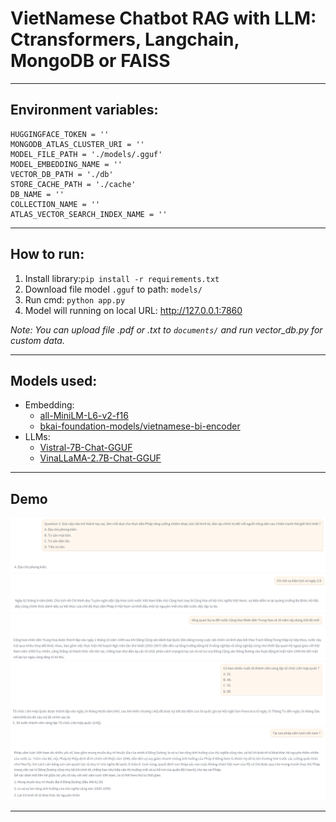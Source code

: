 # VietNamese Chatbot RAG with LLM: Ctransformers, Langchain, MongoDB or FAISS
___
## Environment variables:
```
HUGGINGFACE_TOKEN = ''
MONGODB_ATLAS_CLUSTER_URI = ''
MODEL_FILE_PATH = './models/.gguf'
MODEL_EMBEDDING_NAME = ''
VECTOR_DB_PATH = './db'
STORE_CACHE_PATH = './cache'
DB_NAME = ''
COLLECTION_NAME = ''
ATLAS_VECTOR_SEARCH_INDEX_NAME = ''
```
___
## How to run:
1. Install library:`pip install -r requirements.txt`
2. Download file model `.gguf` to path: `models/`
3. Run cmd: `python app.py`
4. Model will running on local URL:  http://127.0.0.1:7860

*Note: You can upload file .pdf or .txt to `documents/` and run vector_db.py for custom data.*
___
## Models used:
- Embedding: 
    - [all-MiniLM-L6-v2-f16](https://huggingface.co/caliex/all-MiniLM-L6-v2-f16.gguf)
    - [bkai-foundation-models/vietnamese-bi-encoder](https://huggingface.co/bkai-foundation-models/vietnamese-bi-encoder)
- LLMs: 
    - [Vistral-7B-Chat-GGUF](https://huggingface.co/uonlp/Vistral-7B-Chat-gguf)
    - [VinaLLaMA-2.7B-Chat-GGUF](https://huggingface.co/vilm/vinallama-2.7b-chat-GGUF)
___

## Demo
<!-- ![Demo IMG](images/image.png) -->
![Demo](images/image1.png)
<br>
![Demo](images/image2.png)
<br>
![Demo](images/image3.png)
<br>
![Demo](images/image4.png)
<br>
![Demo](images/image5.png)
___
